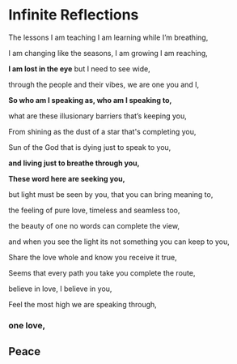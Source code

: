 # Infinite Reflections

The lessons I am teaching I am learning while I’m breathing,

I am changing like the seasons, I am growing I am reaching,

**I am lost in the eye** but I need to see wide,

through the people and their vibes, we are one you and I,

**So who am I speaking as, who am I speaking to,**

what are these illusionary barriers that’s keeping you,

From shining as the dust of a star that's completing you,

Sun of the God that is dying just to speak to you,

**and living just to breathe through you,**

**These word here are seeking you,**

but light must be seen by you, that you can bring meaning to,

the feeling of pure love, timeless and seamless too,

the beauty of one no words can complete the view,

and when you see the light its not something you can keep to you,

Share the love whole and know you receive it true,

Seems that every path you take you complete the route,

believe in love, I believe in you,

Feel the most high we are speaking through,

### one love,

## Peace


<!--stackedit_data:
eyJoaXN0b3J5IjpbLTYwNDI1OTE3OSwxNTQzODg3NDI3XX0=
-->